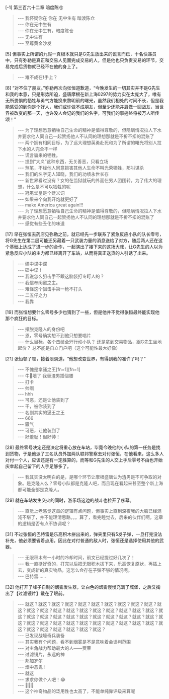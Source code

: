 
[-1] 第三百六十二章 暗度陈仓
>--- 我怀疑你在 你在 无中生有 暗渡陈仓<br>
>--- 你在无中生有<br>
>--- 你在无中生有，暗度陈仓<br>
>--- 无中生有<br>
>--- 至尊黄金沙发<br>

[5] 但事实上所谓的九假一真根本就只是G先生放出来的谎言而已，十名快递员中，只有弥勒是真正和交易人见面完成交易的人，但是他也只负责交易的环节，交易完成后货物就已经不在他的身上了。
>--- 难不成在f手上？<br>

[8] “对不住了朋友。”弥勒再次向张恒道歉道，“今晚发生的一切其实并不是G先生和我的本意，只是形势所迫，盛唐摩根在新上海0297的势力实在太庞大了，唯有无所畏惧的牺牲与勇气方能换来黎明前的曙光，虽然我们相处的时间不长，但是我能感受的到你是个好人，我们或许做不成朋友，但至少还能并肩做一回战友，当世界被改变的那一天，也许没人会记的我们的名字，可我们的事迹终将被万人所传颂！”
>--- 为了理想愿意牺牲自己生命的精神是值得尊敬的，但隐瞒情况拉人下水并要求他人同自己一起赞扬他人不认同的理想那就是不折不扣的混账了<br>
>--- 两个拥有相同目标，为了远大理想英勇赴死和为了所谓的曙光将别人拉下水的人完全不一样<br>
>--- 谎言骗来的牺牲。<br>
>--- 提到“大义”这种东西，无关善恶，只看立场<br>
>--- 煞笔，不经他人同意损害其他人生命不叫光荣牺牲，那叫谋杀<br>
>--- 我们的名字无人知晓，我们的功绩永世长存<br>
>--- 新世界看过没有？女的在监狱就玩的外面仨男人团团转，为了伟大的理想，什么是不可以牺牲的呢<br>
>--- 冠冕堂皇是个贬义词<br>
>--- 如果来个向我开炮就更好了<br>
>--- make America great again!!!<br>
>--- 为了理想愿意牺牲自己生命的精神是值得尊敬的，但隐瞒情况拉人下水并要求他人同自己一起赞扬他人不认同的理想那就是不折不扣的混账了<br>
>--- 感觉有些丑化的味道<br>

[17] 早在张恒去药店见弥勒之前，就已经先一步联系了紧急反应小队的队长零号，将G先生在第二层可能还另藏着一只武装力量的消息送给了对方，随后两人还在这个基础上达成了进一步的合作，一起演出了接下来的这场大戏，让G先生的人以为紧急反应小队的主力都已经离开了车站，从而将真正送货的人引诱了出来。
>--- 碟中谍中谍<br>
>--- 碟中谍！<br>
>--- 我说怎么狙击手不跟这脑袋打专盯人的？<br>
>--- 我信奉闺蜜之主。<br>
>--- 难怪这个狙击手第一枪不打头<br>
>--- 二五仔之力<br>
>--- 我靠<br>

[19] 而张恒想要什么零号多少也猜到了一些，但是他并不觉得张恒最终能实现他那个疯狂的目标。
>--- 摆脱克隆人的身份吧<br>
>--- 恩，零号确实想不到他只想要唱片<br>
>--- 什么目标，各个击破全歼行动小队？
还是拿到交易物品，跟G先生坐地起价？
总不能是自立门户吧（这个可能性最大好像）<br>

[21] 张恒顿了顿，接着淡淡道，“他想改变世界，有得到我的准许了吗？”
>--- 不愧是拿骚之王[fn=1][fn=1]<br>
>--- 牛🍺壞了 我替渣男插個腰<br>
>--- 打卡<br>
>--- 帅啊<br>
>--- hhh<br>
>--- 可恶，还是让他装到了<br>
>--- 干，被你装到了<br>
>--- 名副其实的逼王之王<br>
>--- 666<br>
>--- 骚气<br>
>--- 可恶，让他装到了<br>
>--- 好羞耻！但好帅！<br>

[28] 最终零号决定还是决定将重心放在车站，毕竟今晚他的小队的第一任务是找到货物，于是他派了三名队员外加两队联邦警察去对付张恒，在他看来，这么多人对付一个人，应该还是有一定胜算的，而等和G先生的人交上手后零号不由也开始庆幸起自己留下的人手足够多了。
>--- 我其实没太明白的是，是哪个环节让摩根盛唐认为渣男是不可争取的对象。是克隆人么？零号小队都是克隆人吧，而且现在看起来甚至整个新上海都可能全部是克隆人。<br>

[29] 就在车站发生交火的同时，游乐场这边的战斗也拉开了序幕。
>--- 直觉上老感觉这章的逻辑有点问题，但事实上直到深夜我的大脑已经混沌不堪了，并不能理清思路。。。算了，看完睡觉去，后来的伙伴们啊，这章的逻辑是否有点不协调呢？<br>

[31] 不过张恒的巴特雷是乐高积木拼出来的，弹夹里只有5发子弹，一旦打完没法补充，他必须要省着点用，因此在对付普通的敌人时，张恒还是选择使用其他的武器。
>--- 无限积木有一小时的冷却时间，前文已经提过好几次了！<br>
>--- 我一直挺好奇的，打完以后把无限积木拔下来，乐高恢复原状，再插上去，变成新的真实物品，这怎么会存在子弹不够的情况呢。<br>
>--- 巴特雷……<br>

[32] 他打开了峰子自制的烟雾发生器，让白色的烟雾慢慢充满了城堡，之后又掏出了【过滤镜片】戴在了眼前。
>--- 就这？就这？就这？就这？就这？就这？就这？就这？就这？就这？就这？就这？就这？就这？就这？就这？就这？就这？就这？就这？就这？就这？就这？就这？就这？就这？就这？就这？就这？就这？就这？就这？就这？就这？就这？就这？就这？就这？就这？就这？就这？就这？就这？就这？就这？就这？就这？就这？就这？就这？<br>
>--- 已发现战壕奇兵装备<br>
>--- 其实我有个问题，看不到烟雾是不是意味着会误判范围<br>
>--- 对主角战力帮助最大的人——贾莱<br>
>--- 过滤镜片，永远的神<br>
>--- 邦加罗尔<br>
>--- 烟中恶鬼！<br>
>--- 就这<br>
>--- 求求你做个人吧！😂<br>
>--- 🧐🧐🧐<br>
>--- 这个神奇物品的泛用性也太高了，不能单纯靠评级来算呢<br>
